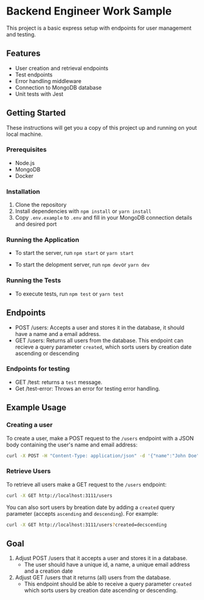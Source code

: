 # Backend Engineer Work Sample

This project is a basic express setup with endpoints for user management and testing.

## Features

-   User creation and retrieval endpoints
-   Test endpoints
-   Error handling middleware
-   Connection to MongoDB database
-   Unit tests with Jest

## Getting Started

These instructions will get you a copy of this project up and running on yout local machine.

### Prerequisites

-   Node.js
-   MongoDB
-   Docker

### Installation

1. Clone the repository
2. Install dependencies with `npm install` or `yarn install`
3. Copy `.env.example` to `.env` and fill in your MongoDB connection details and desired port

### Running the Application

-   To start the server, run `npm start` or `yarn start`

-   To start the delopment server, run `npm dev`or `yarn dev`

### Running the Tests

-   To execute tests, run `npm test` or `yarn test`

## Endpoints

-   POST /users: Accepts a user and stores it in the database, it should have a name and a email address.
-   GET /users: Returns all users from the database. This endpoint can recieve a query parameter `created`, which sorts users by creation date ascending or descending

### Endpoints for testing

-   GET /test: returns a `test` message.
-   Get /test-error: Throws an error for testing error handling.

## Example Usage

### Creating a user

To create a user, make a POST request to the `/users` endpoint with a JSON body containing the user's name and email address:

```sh
curl -X POST -H "Content-Type: application/json" -d '{"name":"John Doe", "email":"john@example.com}' http://localhost:3111/users
```

### Retrieve Users

To retrieve all users make a GET request to the `/users` endpoint:

```sh
curl -X GET http://localhost:3111/users
```

You can also sort users by breation date by adding a `created` query parameter (accepts `ascending` and `descending`). For example:

```sh
curl -X GET http://localhost:3111/users?created=decscending
```

## Goal

1. Adjust POST /users that it accepts a user and stores it in a database.
    - The user should have a unique id, a name, a unique email address and a creation date
2. Adjust GET /users that it returns (all) users from the database.
    - This endpoint should be able to receive a query parameter `created` which sorts users by creation date ascending or descending.
